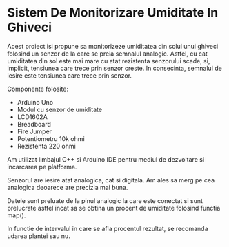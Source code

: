 # Sistem De Monitorizare Umiditate In Ghiveci

Acest proiect isi propune sa monitorizeze umiditatea din solul unui ghiveci folosind un senzor de la care se preia semnalul analogic. Astfel, cu cat umiditatea din sol este mai mare cu atat rezistenta senzorului scade, si, implicit, tensiunea care trece prin senzor creste. In consecinta, semnalul de iesire este tensiunea care trece prin senzor. 

Componente folosite:
- Arduino Uno
- Modul cu senzor de umiditate
- LCD1602A
- Breadboard
- Fire Jumper
- Potentiometru 10k ohmi
- Rezistenta 220 ohmi

Am utilizat limbajul C++ si Arduino IDE pentru mediul de dezvoltare si incarcarea pe platforma.

Senzorul are iesire atat analogica, cat si digitala. Am ales sa merg pe cea analogica deoarece are precizia mai buna.

Datele sunt preluate de la pinul analogic la care este conectat si sunt prelucrate astfel incat sa se obtina un procent de umiditate folosind functia map().

In functie de intervalul in care se afla procentul rezultat, se recomanda udarea plantei sau nu.
